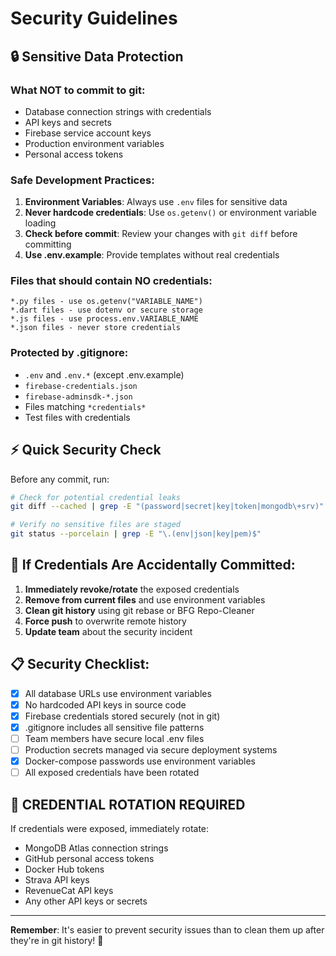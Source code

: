 # Security Guidelines

## 🔒 Sensitive Data Protection

### What NOT to commit to git:
- Database connection strings with credentials
- API keys and secrets
- Firebase service account keys
- Production environment variables
- Personal access tokens

### Safe Development Practices:

1. **Environment Variables**: Always use `.env` files for sensitive data
2. **Never hardcode credentials**: Use `os.getenv()` or environment variable loading
3. **Check before commit**: Review your changes with `git diff` before committing
4. **Use .env.example**: Provide templates without real credentials

### Files that should contain NO credentials:
```
*.py files - use os.getenv("VARIABLE_NAME")
*.dart files - use dotenv or secure storage
*.js files - use process.env.VARIABLE_NAME
*.json files - never store credentials
```

### Protected by .gitignore:
- `.env` and `.env.*` (except .env.example)
- `firebase-credentials.json`
- `firebase-adminsdk-*.json`
- Files matching `*credentials*`
- Test files with credentials

## ⚡ Quick Security Check

Before any commit, run:
```bash
# Check for potential credential leaks
git diff --cached | grep -E "(password|secret|key|token|mongodb\+srv)"

# Verify no sensitive files are staged
git status --porcelain | grep -E "\.(env|json|key|pem)$"
```

## 🚨 If Credentials Are Accidentally Committed:

1. **Immediately revoke/rotate** the exposed credentials
2. **Remove from current files** and use environment variables
3. **Clean git history** using git rebase or BFG Repo-Cleaner
4. **Force push** to overwrite remote history
5. **Update team** about the security incident

## 📋 Security Checklist:

- [x] All database URLs use environment variables
- [x] No hardcoded API keys in source code
- [x] Firebase credentials stored securely (not in git)
- [x] .gitignore includes all sensitive file patterns
- [ ] Team members have secure local .env files
- [ ] Production secrets managed via secure deployment systems
- [x] Docker-compose passwords use environment variables
- [ ] All exposed credentials have been rotated

## 🔄 **CREDENTIAL ROTATION REQUIRED**

If credentials were exposed, immediately rotate:
- MongoDB Atlas connection strings
- GitHub personal access tokens  
- Docker Hub tokens
- Strava API keys
- RevenueCat API keys
- Any other API keys or secrets

---

**Remember**: It's easier to prevent security issues than to clean them up after they're in git history! 🔐